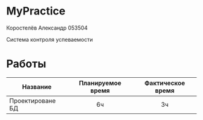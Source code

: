# MyPractice

Коростелёв Александр 053504

Система контроля успеваемости

# Работы
| Название | Планируемое время | Фактическое время |
| - | :-: | :-: |
| Проектироване БД | 6ч | 3ч |
